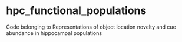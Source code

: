 # hpc_functional_populations
Code belonging to Representations of object location novelty and cue abundance in hippocampal populations
